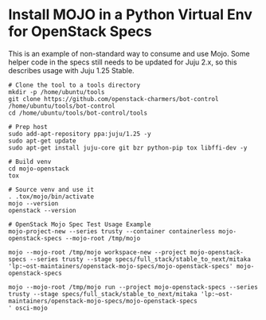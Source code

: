 # Install MOJO in a Python Virtual Env for OpenStack Specs

This is an example of non-standard way to consume and use Mojo.  Some helper code in the specs still needs to be updated for Juju 2.x, so this describes usage with Juju 1.25 Stable.


```
# Clone the tool to a tools directory
mkdir -p /home/ubuntu/tools
git clone https://github.com/openstack-charmers/bot-control /home/ubuntu/tools/bot-control
cd /home/ubuntu/tools/bot-control/tools

# Prep host
sudo add-apt-repository ppa:juju/1.25 -y
sudo apt-get update
sudo apt-get install juju-core git bzr python-pip tox libffi-dev -y

# Build venv
cd mojo-openstack
tox

# Source venv and use it
. .tox/mojo/bin/activate
mojo --version
openstack --version

# OpenStack Mojo Spec Test Usage Example
mojo-project-new --series trusty --container containerless mojo-openstack-specs --mojo-root /tmp/mojo

mojo --mojo-root /tmp/mojo workspace-new --project mojo-openstack-specs --series trusty --stage specs/full_stack/stable_to_next/mitaka 'lp:~ost-maintainers/openstack-mojo-specs/mojo-openstack-specs' mojo-openstack-specs

mojo --mojo-root /tmp/mojo run --project mojo-openstack-specs --series trusty --stage specs/full_stack/stable_to_next/mitaka 'lp:~ost-maintainers/openstack-mojo-specs/mojo-openstack-specs
' osci-mojo
```
